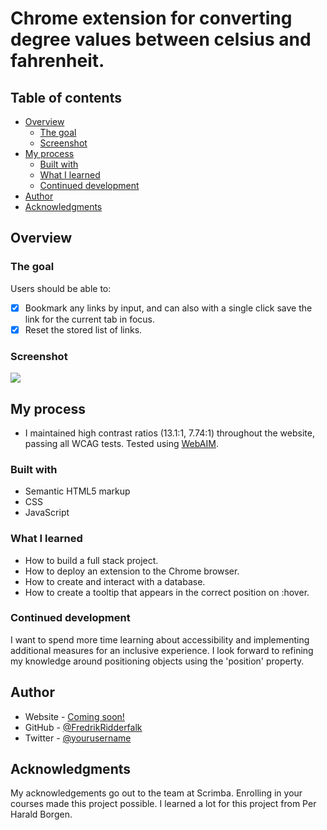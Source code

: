 # Chrome extension for converting degree values between celsius and fahrenheit.

## Table of contents

- [Overview](#overview)
  - [The goal](#the-goal)
  - [Screenshot](#screenshot)
- [My process](#my-process)
  - [Built with](#built-with)
  - [What I learned](#what-i-learned)
  - [Continued development](#continued-development)
- [Author](#author)
- [Acknowledgments](#acknowledgments)

## Overview

### The goal

Users should be able to:

- [x] Bookmark any links by input, and can also with a single click save the link for the current tab in focus.
- [x] Reset the stored list of links.

### Screenshot

![](chrome_extension.png)

## My process

- I maintained high contrast ratios (13.1:1, 7.74:1) throughout the website, passing all WCAG tests. Tested using [WebAIM](https://webaim.org/resources/contrastchecker/?fcolor=000000&bcolor=16DFBD).

### Built with

- Semantic HTML5 markup
- CSS
- JavaScript

### What I learned

- How to build a full stack project.
- How to deploy an extension to the Chrome browser.
- How to create and interact with a database.
- How to create a tooltip that appears in the correct position on :hover.

### Continued development

I want to spend more time learning about accessibility and implementing additional measures for an inclusive experience. I look forward to refining my knowledge around positioning objects using the 'position' property.

## Author

- Website - [Coming soon!](#)
- GitHub - [@FredrikRidderfalk](https://github.com/FredrikRidderfalk)
- Twitter - [@yourusername](https://twitter.com/Ridderfalk)

## Acknowledgments

My acknowledgements go out to the team at Scrimba. Enrolling in your courses made this project possible. I learned a lot for this project from Per Harald Borgen.
